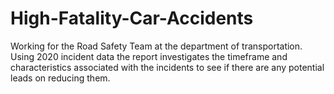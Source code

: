 # High-Fatality-Car-Accidents
Working for the Road Safety Team at the department of transportation. Using 2020 incident data the report investigates the timeframe and characteristics associated with the incidents to see if there are any potential leads on reducing them. 
